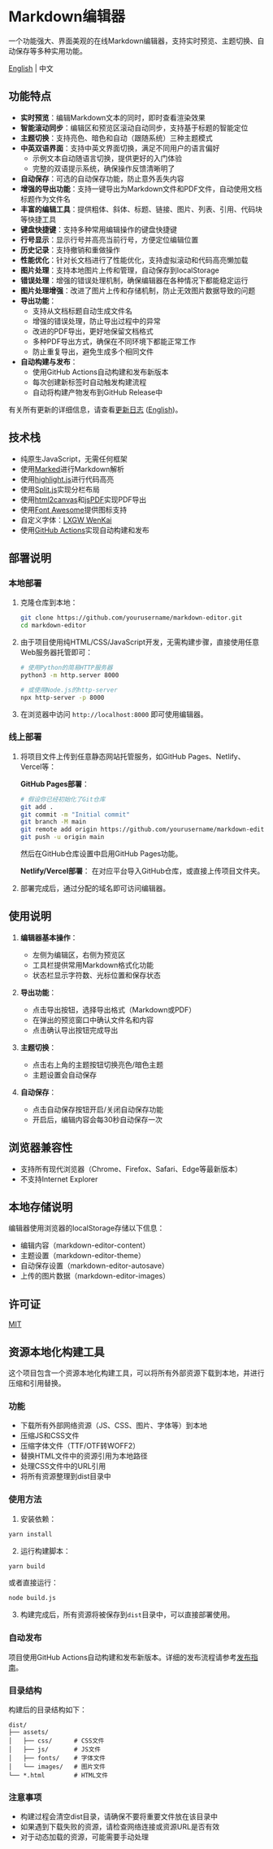 # Markdown编辑器

一个功能强大、界面美观的在线Markdown编辑器，支持实时预览、主题切换、自动保存等多种实用功能。

[English](README.en.md) | 中文

## 功能特点

- **实时预览**：编辑Markdown文本的同时，即时查看渲染效果
- **智能滚动同步**：编辑区和预览区滚动自动同步，支持基于标题的智能定位
- **主题切换**：支持亮色、暗色和自动（跟随系统）三种主题模式
- **中英双语界面**：支持中英文界面切换，满足不同用户的语言偏好
  - 示例文本自动随语言切换，提供更好的入门体验
  - 完整的双语提示系统，确保操作反馈清晰明了
- **自动保存**：可选的自动保存功能，防止意外丢失内容
- **增强的导出功能**：支持一键导出为Markdown文件和PDF文件，自动使用文档标题作为文件名
- **丰富的编辑工具**：提供粗体、斜体、标题、链接、图片、列表、引用、代码块等快捷工具
- **键盘快捷键**：支持多种常用编辑操作的键盘快捷键
- **行号显示**：显示行号并高亮当前行号，方便定位编辑位置
- **历史记录**：支持撤销和重做操作
- **性能优化**：针对长文档进行了性能优化，支持虚拟滚动和代码高亮懒加载
- **图片处理**：支持本地图片上传和管理，自动保存到localStorage
- **错误处理**：增强的错误处理机制，确保编辑器在各种情况下都能稳定运行
- **图片处理增强**：改进了图片上传和存储机制，防止无效图片数据导致的问题
- **导出功能**：
  - 支持从文档标题自动生成文件名
  - 增强的错误处理，防止导出过程中的异常
  - 改进的PDF导出，更好地保留文档格式
  - 多种PDF导出方式，确保在不同环境下都能正常工作
  - 防止重复导出，避免生成多个相同文件
- **自动构建与发布**：
  - 使用GitHub Actions自动构建和发布新版本
  - 每次创建新标签时自动触发构建流程
  - 自动将构建产物发布到GitHub Release中

有关所有更新的详细信息，请查看[更新日志](CHANGELOG.md) ([English](CHANGELOG.en.md))。

## 技术栈

- 纯原生JavaScript，无需任何框架
- 使用[Marked](https://marked.js.org/)进行Markdown解析
- 使用[highlight.js](https://highlightjs.org/)进行代码高亮
- 使用[Split.js](https://split.js.org/)实现分栏布局
- 使用[html2canvas](https://html2canvas.hertzen.com/)和[jsPDF](https://github.com/parallax/jsPDF)实现PDF导出
- 使用[Font Awesome](https://fontawesome.com/)提供图标支持
- 自定义字体：[LXGW WenKai](https://github.com/lxgw/LxgwWenKai)
- 使用[GitHub Actions](https://github.com/features/actions)实现自动构建和发布

## 部署说明

### 本地部署

1. 克隆仓库到本地：
   ```bash
   git clone https://github.com/yourusername/markdown-editor.git
   cd markdown-editor
   ```

2. 由于项目使用纯HTML/CSS/JavaScript开发，无需构建步骤，直接使用任意Web服务器托管即可：
   ```bash
   # 使用Python的简易HTTP服务器
   python3 -m http.server 8000

   # 或使用Node.js的http-server
   npx http-server -p 8000
   ```

3. 在浏览器中访问 `http://localhost:8000` 即可使用编辑器。

### 线上部署

1. 将项目文件上传到任意静态网站托管服务，如GitHub Pages、Netlify、Vercel等：

   **GitHub Pages部署**：
   ```bash
   # 假设你已经初始化了Git仓库
   git add .
   git commit -m "Initial commit"
   git branch -M main
   git remote add origin https://github.com/yourusername/markdown-editor.git
   git push -u origin main
   ```
   然后在GitHub仓库设置中启用GitHub Pages功能。

   **Netlify/Vercel部署**：
   在对应平台导入GitHub仓库，或直接上传项目文件夹。

2. 部署完成后，通过分配的域名即可访问编辑器。

## 使用说明

1. **编辑器基本操作**：
   - 左侧为编辑区，右侧为预览区
   - 工具栏提供常用Markdown格式化功能
   - 状态栏显示字符数、光标位置和保存状态

2. **导出功能**：
   - 点击导出按钮，选择导出格式（Markdown或PDF）
   - 在弹出的预览窗口中确认文件名和内容
   - 点击确认导出按钮完成导出

3. **主题切换**：
   - 点击右上角的主题按钮切换亮色/暗色主题
   - 主题设置会自动保存

4. **自动保存**：
   - 点击自动保存按钮开启/关闭自动保存功能
   - 开启后，编辑内容会每30秒自动保存一次

## 浏览器兼容性

- 支持所有现代浏览器（Chrome、Firefox、Safari、Edge等最新版本）
- 不支持Internet Explorer

## 本地存储说明

编辑器使用浏览器的localStorage存储以下信息：
- 编辑内容（markdown-editor-content）
- 主题设置（markdown-editor-theme）
- 自动保存设置（markdown-editor-autosave）
- 上传的图片数据（markdown-editor-images）

## 许可证

[MIT](LICENSE)

## 资源本地化构建工具

这个项目包含一个资源本地化构建工具，可以将所有外部资源下载到本地，并进行压缩和引用替换。

### 功能

- 下载所有外部网络资源（JS、CSS、图片、字体等）到本地
- 压缩JS和CSS文件
- 压缩字体文件（TTF/OTF转WOFF2）
- 替换HTML文件中的资源引用为本地路径
- 处理CSS文件中的URL引用
- 将所有资源整理到dist目录中

### 使用方法

1. 安装依赖：

```bash
yarn install
```

2. 运行构建脚本：

```bash
yarn build
```

或者直接运行：

```bash
node build.js
```

3. 构建完成后，所有资源将被保存到`dist`目录中，可以直接部署使用。

### 自动发布

项目使用GitHub Actions自动构建和发布新版本。详细的发布流程请参考[发布指南](RELEASE_GUIDE.md)。

### 目录结构

构建后的目录结构如下：

```
dist/
├── assets/
│   ├── css/      # CSS文件
│   ├── js/       # JS文件
│   ├── fonts/    # 字体文件
│   └── images/   # 图片文件
└── *.html        # HTML文件
```

### 注意事项

- 构建过程会清空dist目录，请确保不要将重要文件放在该目录中
- 如果遇到下载失败的资源，请检查网络连接或资源URL是否有效
- 对于动态加载的资源，可能需要手动处理
